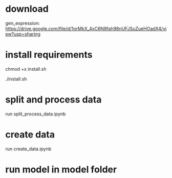 # download
gen_expression: https://drive.google.com/file/d/1orMkX_4xC6N8fah98nUFJSuZueHOadX4/view?usp=sharing

# install requirements
chmod +x install.sh

./install.sh

# split and process data
run split_process_data.ipynb

# create data
run create_data.ipynb

# run model in model folder


